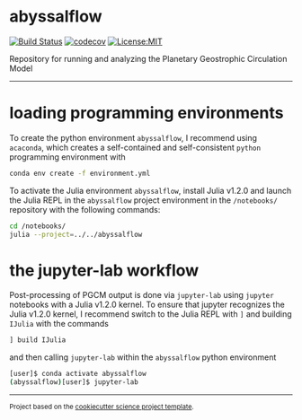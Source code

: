 abyssalflow
==============================
[![Build Status](https://travis-ci.com/hdrake/abyssalflow.svg?branch=master)](https://travis-ci.com/hdrake/abyssalflow)
[![codecov](https://codecov.io/gh/hdrake/abyssalflow/branch/master/graph/badge.svg)](https://codecov.io/gh/hdrake/abyssalflow)
[![License:MIT](https://img.shields.io/badge/License-MIT-lightgray.svg?style=flt-square)](https://opensource.org/licenses/MIT)

Repository for running and analyzing the Planetary Geostrophic Circulation Model

--------

# loading programming environments

To create the python environment `abyssalflow`, I recommend using `acaconda`, which creates a self-contained and self-consistent `python` programming environment with
```bash
conda env create -f environment.yml
```

To activate the Julia environment `abyssalflow`, install Julia v1.2.0 and launch the Julia REPL in the `abyssalflow` project environment in the `/notebooks/` repository with the following commands:
```bash
cd /notebooks/
julia --project=../../abyssalflow
```

# the jupyter-lab workflow

Post-processing of PGCM output is done via `jupyter-lab` using `jupyter` notebooks with a Julia v1.2.0 kernel. To ensure that jupyter recognizes the Julia v1.2.0 kernel, I recommend switch to the Julia REPL with `]` and building `IJulia` with the commands
```julia
] build IJulia
```
and then calling `jupyter-lab` within the `abyssalflow` python environment
```bash
[user]$ conda activate abyssalflow
(abyssalflow)[user]$ jupyter-lab
```

--------

<p><small>Project based on the <a target="_blank" href="https://github.com/jbusecke/cookiecutter-science-project">cookiecutter science project template</a>.</small></p>
